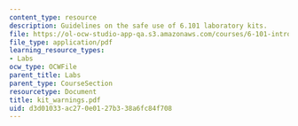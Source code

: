 ```yaml
---
content_type: resource
description: Guidelines on the safe use of 6.101 laboratory kits.
file: https://ol-ocw-studio-app-qa.s3.amazonaws.com/courses/6-101-introductory-analog-electronics-laboratory-spring-2007/d3d01033ac270e0127b338a6fc84f708_kit_warnings.pdf
file_type: application/pdf
learning_resource_types:
- Labs
ocw_type: OCWFile
parent_title: Labs
parent_type: CourseSection
resourcetype: Document
title: kit_warnings.pdf
uid: d3d01033-ac27-0e01-27b3-38a6fc84f708
---
```

